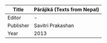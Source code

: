 |Title | Pārājikā (Texts from Nepal) 
| --- | --- 
|Editor | -
|Publisher | Savitri Prakashan
|Year | 2013